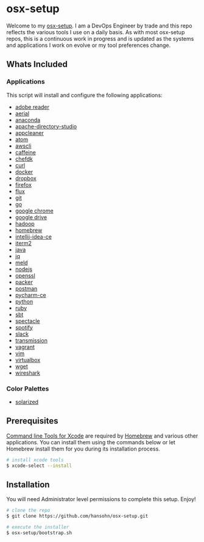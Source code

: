 # osx-setup

Welcome to my [osx-setup](https://github.com/hansohn/osx-setup). I am a DevOps Engineer by trade and this repo reflects the various tools I use on a daily basis. As with most osx-setup repos, this is a continuous work in progress and is updated as the systems and applications I work on evolve or my tool preferences change.

Whats Included
--------------

### Applications

This script will install and configure the following applications:

- [adobe reader](https://get.adobe.com/reader/?promoid=KLXME)
- [aerial](https://github.com/JohnCoates/Aerial)
- [anaconda](https://www.anaconda.com/)
- [apache-directory-studio](https://directory.apache.org/studio/)
- [appcleaner](https://freemacsoft.net/appcleaner/)
- [atom](https://atom.io/)
- [awscli](https://aws.amazon.com/cli/)
- [caffeine](http://lightheadsw.com/caffeine/)
- [chefdk](https://downloads.chef.io/chef-dk/)
- [curl](https://curl.haxx.se/)
- [docker](https://www.docker.com/docker-mac)
- [dropbox](https://www.dropbox.com/)
- [firefox](https://www.mozilla.org/en-US/firefox/products/)
- [flux](https://justgetflux.com/)
- [git](https://git-scm.com/)
- [go](https://golang.org/)
- [google chrome](https://www.google.com/chrome/browser/desktop/index.html)
- [google drive](https://www.google.com/drive/)
- [hadoop](http://hadoop.apache.org/)
- [homebrew](http://brew.sh/)
- [intellij-idea-ce](https://www.jetbrains.com/idea/)
- [iterm2](https://www.iterm2.com/)
- [java](https://java.com/en/download/)
- [jq](https://stedolan.github.io/jq/)
- [meld](http://meldmerge.org/)
- [nodejs](https://nodejs.org/en/)
- [openssl](https://www.openssl.org/)
- [packer](https://www.packer.io/)
- [postman](https://www.getpostman.com/)
- [pycharm-ce](https://www.jetbrains.com/pycharm/)
- [python](https://www.python.org/)
- [ruby](https://www.ruby-lang.org/en/)
- [sbt](https://www.scala-sbt.org/)
- [spectacle](https://www.spectacleapp.com/)
- [spotify](https://www.spotify.com/us/)
- [slack](https://slack.com/)
- [transmission](http://www.transmissionbt.com/)
- [vagrant](https://www.vagrantup.com/)
- [vim](http://www.vim.org/)
- [virtualbox](https://www.virtualbox.org/)
- [wget](http://www.gnu.org/software/wget/)
- [wireshark](https://www.wireshark.org/)

### Color Palettes

 - [solarized](http://ethanschoonover.com/solarized)

Prerequisites
-------------

[Command line Tools for Xcode](https://developer.apple.com/xcode/) are required by [Homebrew](https://brew.sh/) and various other applications. You can install them using the commands below or let Homebrew install them for you during its installation process.

```bash
# install xcode tools
$ xcode-select --install
```

Installation
------------

You will need Administrator level permissions to complete this setup. Enjoy!

```bash
# clone the repo
$ git clone https://github.com/hansohn/osx-setup.git

# execute the installer
$ osx-setup/bootstrap.sh
```
